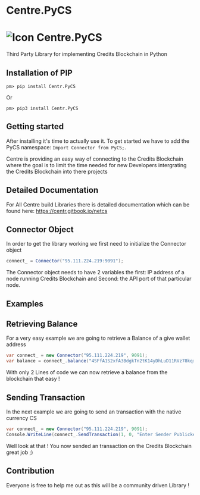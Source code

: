 # Centre.PyCS
# ![Icon](https://centr.tech/wp-content/uploads/CENTR-Concept-Logo-1.png) Centre.PyCS
Third Party Library for implementing Credits Blockchain in Python

## Installation of PIP
```
pm> pip install Centr.PyCS 
```
Or
```
pm> pip3 install Centr.PyCS 
```

## Getting started

After installing it's time to actually use it. To get started we have to add the PyCS namespace:  `Import Connector from PyCS;`.

Centre is providing an easy way of connecting to the Credits Blockchain where the goal is to limit the time needed for new Developers intergrating the Credits Blockchain into there projects

## Detailed Documentation

For All Centre build Libraries there is detailed documentation which can be found here:
https://centr.gitbook.io/netcs

## Connector Object

In order to get the library working we first need to initialize the Connector object
```csharp
connect_ = Connector("95.111.224.219:9091");
```
The Connector object needs to have 2 variables the first: IP address of a node running Credits Blockchain and Second: the API port of that particular node.

## Examples
Retrieving Balance
--
For a very easy example we are going to retrieve a Balance of a give wallet address
```csharp
var connect_ = new Connector("95.111.224.219", 9091);
var balance = connect_.balance("4SFfA1S2xfA3BdgkTn2tK14yDhLuD11RVz78kqx35jct");
```
With only 2 Lines of code we can now retrieve a balance from the blockchain that easy !

Sending Transaction
--
In the next example we are going to send an transaction with the native currency CS
```csharp
var connect_ = new Connector("95.111.224.219", 9091);
Console.WriteLine(connect_.SendTransaction(1, 0, "Enter Sender Publickey", "Enter Sender Privatekey", "Enter Receiver Publickey"));
```
Well look at that ! You now sended an transaction on the Credits Blockchain great job ;)

## Contribution

Everyone is free to help me out as this will be a community driven Library !

